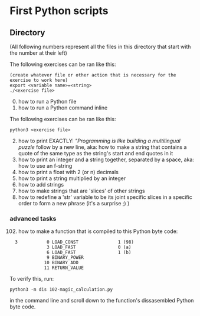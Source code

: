 # First Python scripts
## Directory
(All following numbers represent all the files in this directory that start with the number at their left)

The following exercises can be ran like this:
```
(create whatever file or other action that is necessary for the exercise to work here)
export <variable name>=<string>
./<exercise file>
```
0. how to run a Python file
1. how to run a Python command inline

The following exercises can be ran like this:
```
python3 <exercise file>
```
2. how to print EXACTLY: _"Programming is like building a multilingual puzzle_ follow by a new line, aka: how to make a string that contains a quote of the same type as the string's start and end quotes in it
3. how to print an integer and a string together, separated by a space, aka: how to use an f-string
4. how to print a float with 2 (or n) decimals
5. how to print a string multiplied by an integer
6. how to add strings
7. how to make strings that are 'slices' of other strings
8. how to redefine a 'str' variable to be its joint specific slices in a specific order to form a new phrase (it's a surprise ;) )

### advanced tasks
102. how to make a function that is compiled to this Python byte code:
```
  3           0 LOAD_CONST               1 (98)
              3 LOAD_FAST                0 (a)
              6 LOAD_FAST                1 (b)
              9 BINARY_POWER
             10 BINARY_ADD
             11 RETURN_VALUE
```
To verify this, run:
```
python3 -m dis 102-magic_calculation.py
```
in the command line and scroll down to the function's dissasembled Python byte code.

